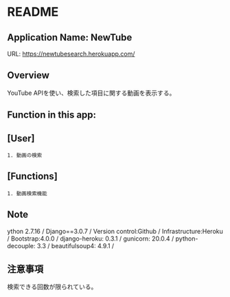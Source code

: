 # README

## Application Name: NewTube
URL: https://newtubesearch.herokuapp.com/

## Overview
YouTube APIを使い、検索した項目に関する動画を表示する。

## Function in this app:

## [User]
```
1. 動画の検索
```

## [Functions]
```
1. 動画検索機能
```



## Note
ython 2.7.16 /
Django==3.0.7 /
Version control:Github /
Infrastructure:Heroku /
Bootstrap:4.0.0 /
django-heroku: 0.3.1 /
gunicorn: 20.0.4 /
python-decouple: 3.3 /
beautifulsoup4: 4.9.1 /


## 注意事項
検索できる回数が限られている。
